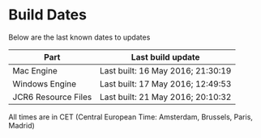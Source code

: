 # Build Dates

Below are the last known dates to updates

Part | Last build update
-----|-----
Mac Engine | Last built: 16 May 2016; 21:30:19
Windows Engine | Last built: 17 May 2016; 12:49:53
JCR6 Resource Files | Last built: 21 May 2016; 20:10:32
All times are in CET (Central European Time: Amsterdam, Brussels, Paris, Madrid)



